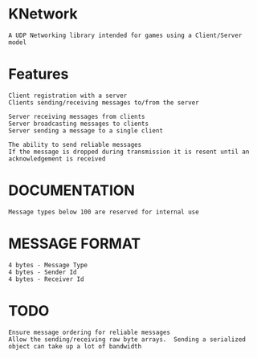 KNetwork
========

    A UDP Networking library intended for games using a Client/Server model

Features
========

    Client registration with a server
    Clients sending/receiving messages to/from the server
    
    Server receiving messages from clients
    Server broadcasting messages to clients
    Server sending a message to a single client
    
    The ability to send reliable messages
    If the message is dropped during transmission it is resent until an acknowledgement is received
   
DOCUMENTATION
========
	Message types below 100 are reserved for internal use

MESSAGE FORMAT
========
	4 bytes - Message Type
	4 bytes - Sender Id
	4 bytes - Receiver Id
TODO
========

    Ensure message ordering for reliable messages
    Allow the sending/receiving raw byte arrays.  Sending a serialized object can take up a lot of bandwidth
